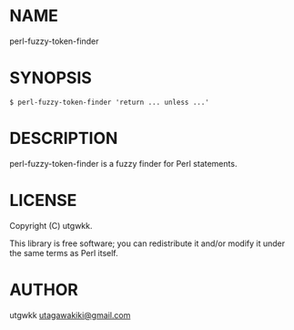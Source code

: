 # NAME

perl-fuzzy-token-finder

# SYNOPSIS

    $ perl-fuzzy-token-finder 'return ... unless ...'

# DESCRIPTION

perl-fuzzy-token-finder is a fuzzy finder for Perl statements.

# LICENSE

Copyright (C) utgwkk.

This library is free software; you can redistribute it and/or modify
it under the same terms as Perl itself.

# AUTHOR

utgwkk <utagawakiki@gmail.com>
